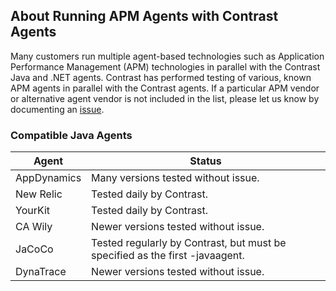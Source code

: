 <!--
title: "Running the Contrast Agent with other Agents"
description: "How our Agent behaves in the presence of others"
tags: "troubleshoot java agent APM AppDynamics YourKit Dynatrace NewRelic Wily"
-->

## About Running APM Agents with Contrast Agents

Many customers run multiple agent-based technologies such as Application Performance Management (APM) technologies in parallel with the Contrast Java and .NET agents. Contrast has performed testing of various, known APM agents in parallel with the Contrast agents. If a particular APM vendor or alternative agent vendor is not included in the list, please let us know by documenting an [issue](https://github.com/Contrast-Security-OSS/docs/issues). 

### Compatible Java Agents
| Agent       | Status                   |
|-------------|--------------------------|
| AppDynamics | Many versions tested without issue. |
| New Relic   | Tested daily by Contrast. |
| YourKit     | Tested daily by Contrast. |
| CA Wily     | Newer versions tested without issue. |
| JaCoCo      | Tested regularly by Contrast, but must be specified as the first -javaagent. |
| DynaTrace | Newer versions tested without issue. |                                                                                                                                                                                                         There have been rare instances of compatibility issues with very old versions of DynaTrace, Wily, and JavaMelody.
